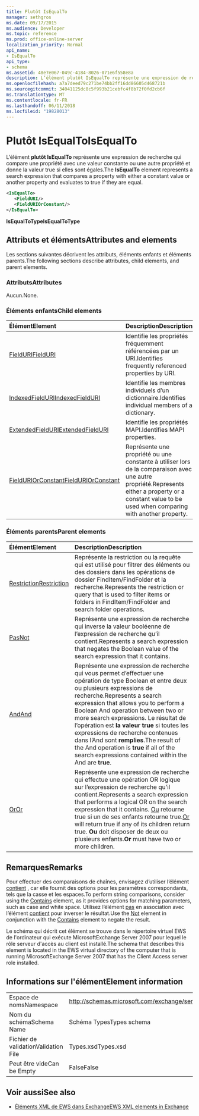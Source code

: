 ```yaml
---
title: Plutôt IsEqualTo
manager: sethgros
ms.date: 09/17/2015
ms.audience: Developer
ms.topic: reference
ms.prod: office-online-server
localization_priority: Normal
api_name:
- IsEqualTo
api_type:
- schema
ms.assetid: 48e7e067-049c-4184-8026-071e6f558e8a
description: L’élément plutôt IsEqualTo représente une expression de recherche qui compare une propriété avec une valeur constante ou une autre propriété et donne la valeur true si elles sont égales.
ms.openlocfilehash: a7a7deed79c271be74bb2ff16dd86605d468721b
ms.sourcegitcommit: 34041125dc8c5f993b21cebfc4f8b72f0fd2cb6f
ms.translationtype: MT
ms.contentlocale: fr-FR
ms.lasthandoff: 06/11/2018
ms.locfileid: "19828013"
---
```

# <a name="isequalto"></a><span data-ttu-id="bbb08-103">Plutôt IsEqualTo</span><span class="sxs-lookup"><span data-stu-id="bbb08-103">IsEqualTo</span></span>

<span data-ttu-id="bbb08-104">L’élément **plutôt IsEqualTo** représente une expression de recherche qui compare une propriété avec une valeur constante ou une autre propriété et donne la valeur true si elles sont égales.</span><span class="sxs-lookup"><span data-stu-id="bbb08-104">The **IsEqualTo** element represents a search expression that compares a property with either a constant value or another property and evaluates to true if they are equal.</span></span> 
  
```xml
<IsEqualTo>
   <FieldURI/>
   <FieldURIOrConstant/>
</IsEqualTo>
```

 <span data-ttu-id="bbb08-105">**IsEqualToType**</span><span class="sxs-lookup"><span data-stu-id="bbb08-105">**IsEqualToType**</span></span>
## <a name="attributes-and-elements"></a><span data-ttu-id="bbb08-106">Attributs et éléments</span><span class="sxs-lookup"><span data-stu-id="bbb08-106">Attributes and elements</span></span>

<span data-ttu-id="bbb08-107">Les sections suivantes décrivent les attributs, éléments enfants et éléments parents.</span><span class="sxs-lookup"><span data-stu-id="bbb08-107">The following sections describe attributes, child elements, and parent elements.</span></span>
  
### <a name="attributes"></a><span data-ttu-id="bbb08-108">Attributs</span><span class="sxs-lookup"><span data-stu-id="bbb08-108">Attributes</span></span>

<span data-ttu-id="bbb08-109">Aucun.</span><span class="sxs-lookup"><span data-stu-id="bbb08-109">None.</span></span>
  
### <a name="child-elements"></a><span data-ttu-id="bbb08-110">Éléments enfants</span><span class="sxs-lookup"><span data-stu-id="bbb08-110">Child elements</span></span>

|<span data-ttu-id="bbb08-111">**Élément**</span><span class="sxs-lookup"><span data-stu-id="bbb08-111">**Element**</span></span>|<span data-ttu-id="bbb08-112">**Description**</span><span class="sxs-lookup"><span data-stu-id="bbb08-112">**Description**</span></span>|
|:-----|:-----|
|[<span data-ttu-id="bbb08-113">FieldURI</span><span class="sxs-lookup"><span data-stu-id="bbb08-113">FieldURI</span></span>](fielduri.md) <br/> |<span data-ttu-id="bbb08-114">Identifie les propriétés fréquemment référencées par un URI.</span><span class="sxs-lookup"><span data-stu-id="bbb08-114">Identifies frequently referenced properties by URI.</span></span>  <br/> |
|[<span data-ttu-id="bbb08-115">IndexedFieldURI</span><span class="sxs-lookup"><span data-stu-id="bbb08-115">IndexedFieldURI</span></span>](indexedfielduri.md) <br/> |<span data-ttu-id="bbb08-116">Identifie les membres individuels d’un dictionnaire.</span><span class="sxs-lookup"><span data-stu-id="bbb08-116">Identifies individual members of a dictionary.</span></span>  <br/> |
|[<span data-ttu-id="bbb08-117">ExtendedFieldURI</span><span class="sxs-lookup"><span data-stu-id="bbb08-117">ExtendedFieldURI</span></span>](extendedfielduri.md) <br/> |<span data-ttu-id="bbb08-118">Identifie les propriétés MAPI.</span><span class="sxs-lookup"><span data-stu-id="bbb08-118">Identifies MAPI properties.</span></span>  <br/> |
|[<span data-ttu-id="bbb08-119">FieldURIOrConstant</span><span class="sxs-lookup"><span data-stu-id="bbb08-119">FieldURIOrConstant</span></span>](fielduriorconstant.md) <br/> |<span data-ttu-id="bbb08-120">Représente une propriété ou une constante à utiliser lors de la comparaison avec une autre propriété.</span><span class="sxs-lookup"><span data-stu-id="bbb08-120">Represents either a property or a constant value to be used when comparing with another property.</span></span>  <br/> |
   
### <a name="parent-elements"></a><span data-ttu-id="bbb08-121">Éléments parents</span><span class="sxs-lookup"><span data-stu-id="bbb08-121">Parent elements</span></span>

|<span data-ttu-id="bbb08-122">**Élément**</span><span class="sxs-lookup"><span data-stu-id="bbb08-122">**Element**</span></span>|<span data-ttu-id="bbb08-123">**Description**</span><span class="sxs-lookup"><span data-stu-id="bbb08-123">**Description**</span></span>|
|:-----|:-----|
|[<span data-ttu-id="bbb08-124">Restriction</span><span class="sxs-lookup"><span data-stu-id="bbb08-124">Restriction</span></span>](restriction.md) <br/> |<span data-ttu-id="bbb08-125">Représente la restriction ou la requête qui est utilisé pour filtrer des éléments ou des dossiers dans les opérations de dossier FindItem/FindFolder et la recherche.</span><span class="sxs-lookup"><span data-stu-id="bbb08-125">Represents the restriction or query that is used to filter items or folders in FindItem/FindFolder and search folder operations.</span></span>  <br/> |
|[<span data-ttu-id="bbb08-126">Pas</span><span class="sxs-lookup"><span data-stu-id="bbb08-126">Not</span></span>](not.md) <br/> |<span data-ttu-id="bbb08-127">Représente une expression de recherche qui inverse la valeur booléenne de l’expression de recherche qu’il contient.</span><span class="sxs-lookup"><span data-stu-id="bbb08-127">Represents a search expression that negates the Boolean value of the search expression that it contains.</span></span>  <br/> |
|[<span data-ttu-id="bbb08-128">And</span><span class="sxs-lookup"><span data-stu-id="bbb08-128">And</span></span>](and.md) <br/> |<span data-ttu-id="bbb08-129">Représente une expression de recherche qui vous permet d’effectuer une opération de type Boolean et entre deux ou plusieurs expressions de recherche.</span><span class="sxs-lookup"><span data-stu-id="bbb08-129">Represents a search expression that allows you to perform a Boolean And operation between two or more search expressions.</span></span> <span data-ttu-id="bbb08-130">Le résultat de l’opération est **la valeur true** si toutes les expressions de recherche contenues dans l’And sont **remplies**.</span><span class="sxs-lookup"><span data-stu-id="bbb08-130">The result of the And operation is **true** if all of the search expressions contained within the And are **true**.</span></span>  <br/> |
|[<span data-ttu-id="bbb08-131">Or</span><span class="sxs-lookup"><span data-stu-id="bbb08-131">Or</span></span>](or.md) <br/> |<span data-ttu-id="bbb08-132">Représente une expression de recherche qui effectue une opération OR logique sur l’expression de recherche qu’il contient.</span><span class="sxs-lookup"><span data-stu-id="bbb08-132">Represents a search expression that performs a logical OR on the search expression that it contains.</span></span> <span data-ttu-id="bbb08-133">[Ou](or.md) retourne true si un de ses enfants retourne true.</span><span class="sxs-lookup"><span data-stu-id="bbb08-133">[Or](or.md) will return true if any of its children return true.</span></span> <span data-ttu-id="bbb08-134">**Ou** doit disposer de deux ou plusieurs enfants.</span><span class="sxs-lookup"><span data-stu-id="bbb08-134">**Or** must have two or more children.</span></span>  <br/> |
   
## <a name="remarks"></a><span data-ttu-id="bbb08-135">Remarques</span><span class="sxs-lookup"><span data-stu-id="bbb08-135">Remarks</span></span>

<span data-ttu-id="bbb08-136">Pour effectuer des comparaisons de chaînes, envisagez d’utiliser l’élément [contient](contains.md) , car elle fournit des options pour les paramètres correspondants, tels que la casse et les espaces.</span><span class="sxs-lookup"><span data-stu-id="bbb08-136">To perform string comparisons, consider using the [Contains](contains.md) element, as it provides options for matching parameters, such as case and white space.</span></span> <span data-ttu-id="bbb08-137">Utilisez l’élément [pas](not.md) en association avec l’élément [contient](contains.md) pour inverser le résultat.</span><span class="sxs-lookup"><span data-stu-id="bbb08-137">Use the [Not](not.md) element in conjunction with the [Contains](contains.md) element to negate the result.</span></span> 
  
<span data-ttu-id="bbb08-138">Le schéma qui décrit cet élément se trouve dans le répertoire virtuel EWS de l'ordinateur qui exécute MicrosoftExchange Server 2007 pour lequel le rôle serveur d'accès au client est installé.</span><span class="sxs-lookup"><span data-stu-id="bbb08-138">The schema that describes this element is located in the EWS virtual directory of the computer that is running MicrosoftExchange Server 2007 that has the Client Access server role installed.</span></span>
  
## <a name="element-information"></a><span data-ttu-id="bbb08-139">Informations sur l'élément</span><span class="sxs-lookup"><span data-stu-id="bbb08-139">Element information</span></span>

|||
|:-----|:-----|
|<span data-ttu-id="bbb08-140">Espace de noms</span><span class="sxs-lookup"><span data-stu-id="bbb08-140">Namespace</span></span>  <br/> |http://schemas.microsoft.com/exchange/services/2006/types  <br/> |
|<span data-ttu-id="bbb08-141">Nom du schéma</span><span class="sxs-lookup"><span data-stu-id="bbb08-141">Schema Name</span></span>  <br/> |<span data-ttu-id="bbb08-142">Schéma Types</span><span class="sxs-lookup"><span data-stu-id="bbb08-142">Types schema</span></span>  <br/> |
|<span data-ttu-id="bbb08-143">Fichier de validation</span><span class="sxs-lookup"><span data-stu-id="bbb08-143">Validation File</span></span>  <br/> |<span data-ttu-id="bbb08-144">Types.xsd</span><span class="sxs-lookup"><span data-stu-id="bbb08-144">Types.xsd</span></span>  <br/> |
|<span data-ttu-id="bbb08-145">Peut être vide</span><span class="sxs-lookup"><span data-stu-id="bbb08-145">Can be Empty</span></span>  <br/> |<span data-ttu-id="bbb08-146">False</span><span class="sxs-lookup"><span data-stu-id="bbb08-146">False</span></span>  <br/> |
   
## <a name="see-also"></a><span data-ttu-id="bbb08-147">Voir aussi</span><span class="sxs-lookup"><span data-stu-id="bbb08-147">See also</span></span>



- [<span data-ttu-id="bbb08-148">Éléments XML de EWS dans Exchange</span><span class="sxs-lookup"><span data-stu-id="bbb08-148">EWS XML elements in Exchange</span></span>](ews-xml-elements-in-exchange.md)

